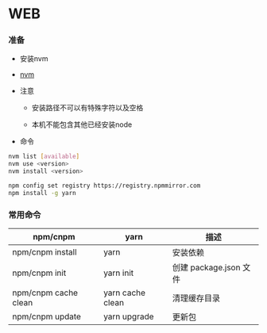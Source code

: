 # WEB

### 准备

- 安装nvm

- [nvm](https://github.com/coreybutler/nvm-windows)

- 注意
  
  - 安装路径不可以有特殊字符以及空格
  
  - 本机不能包含其他已经安装node
* 命令

```bash
nvm list [available]
nvm use <version>
nvm install <version>
```

```bash
npm config set registry https://registry.npmmirror.com
npm install -g yarn
```

### 常用命令

| npm/cnpm             | yarn             | 描述                 |
| -------------------- | ---------------- | ------------------ |
| npm/cnpm install     | yarn             | 安装依赖               |
| npm/cnpm init        | yarn init        | 创建 package.json 文件 |
| npm/cnpm cache clean | yarn cache clean | 清理缓存目录             |
| npm/cnpm update      | yarn upgrade     | 更新包                |
